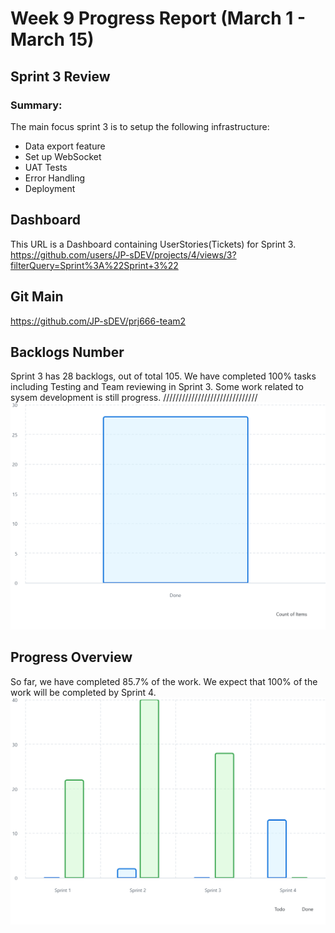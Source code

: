 # Week 9 Progress Report (March 1 - March 15)

## Sprint 3 Review

### Summary:
The main focus sprint 3 is to setup the following infrastructure: 
- Data export feature
- Set up WebSocket
- UAT Tests
- Error Handling
- Deployment

## Dashboard
This URL is a Dashboard containing UserStories(Tickets) for Sprint 3.
https://github.com/users/JP-sDEV/projects/4/views/3?filterQuery=Sprint%3A%22Sprint+3%22

## Git Main 
https://github.com/JP-sDEV/prj666-team2

## Backlogs Number
Sprint 3 has 28 backlogs, out of total 105.
We have completed 100% tasks including Testing and Team reviewing in Sprint 3.
Some work related to sysem development is still progress. //////////////////////////////
![alt text](<chart (14).png>)

## Progress Overview
So far, we have completed 85.7% of the work. We expect that 100% of the work will be completed by Sprint 4.
![alt text](<chart (15).png>)



